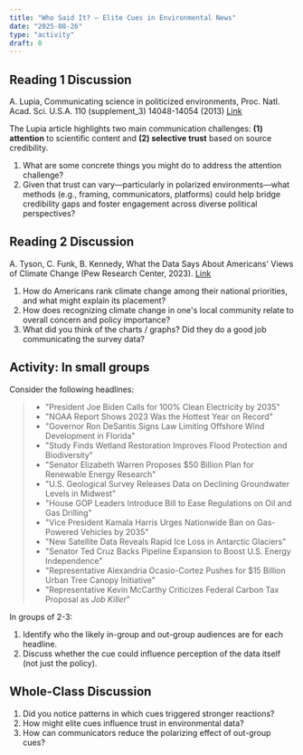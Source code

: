 ```yaml
---
title: "Who Said It? – Elite Cues in Environmental News"
date: "2025-08-26"
type: "activity"
draft: 0
---
```


## Reading 1 Discussion
A. Lupia, Communicating science in politicized environments, Proc. Natl. Acad. Sci. U.S.A. 110 (supplement_3) 14048-14054 (2013) <a href="https://doi.org/10.1073/pnas.1212726110" target="_blank">Link</a>

The Lupia article highlights two main communication challenges: **(1) attention** to scientific content and **(2) selective trust** based on source credibility.

1. What are some concrete things you might do to address the attention challenge?
1. Given that trust can vary—particularly in polarized environments—what methods (e.g., framing, communicators, platforms) could help bridge credibility gaps and foster engagement across diverse political perspectives?

## Reading 2 Discussion
A. Tyson, C. Funk, B. Kennedy, What the Data Says About Americans' Views of Climate Change (Pew Research Center, 2023). <a href="https://www.pewresearch.org/short-reads/2023/08/09/what-the-data-says-about-americans-views-of-climate-change/" target="_blank">Link</a>

1. How do Americans rank climate change among their national priorities, and what might explain its placement?
1. How does recognizing climate change in one's local community relate to overall concern and policy importance?
1. What did you think of the charts / graphs? Did they do a good job communicating the survey data?

## Activity: In small groups

Consider the following headlines:
> * "President Joe Biden Calls for 100% Clean Electricity by 2035"
> * "NOAA Report Shows 2023 Was the Hottest Year on Record"
> * "Governor Ron DeSantis Signs Law Limiting Offshore Wind Development in Florida"
> * "Study Finds Wetland Restoration Improves Flood Protection and Biodiversity"
> * "Senator Elizabeth Warren Proposes $50 Billion Plan for Renewable Energy Research"
> * "U.S. Geological Survey Releases Data on Declining Groundwater Levels in Midwest"
> * "House GOP Leaders Introduce Bill to Ease Regulations on Oil and Gas Drilling"
> * "Vice President Kamala Harris Urges Nationwide Ban on Gas-Powered Vehicles by 2035"
> * "New Satellite Data Reveals Rapid Ice Loss in Antarctic Glaciers"
> * "Senator Ted Cruz Backs Pipeline Expansion to Boost U.S. Energy Independence"
> * "Representative Alexandria Ocasio-Cortez Pushes for $15 Billion Urban Tree Canopy Initiative"
> * "Representative Kevin McCarthy Criticizes Federal Carbon Tax Proposal as <em>Job Killer</em>"

In groups of 2-3: 
1. Identify who the likely in-group and out-group audiences are for each headline.
1. Discuss whether the cue could influence perception of the data itself (not just the policy).

## Whole-Class Discussion

1. Did you notice patterns in which cues triggered stronger reactions?
1. How might elite cues influence trust in environmental data?
1. How can communicators reduce the polarizing effect of out-group cues?
